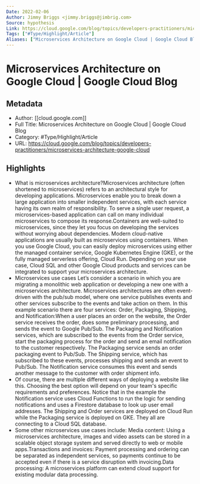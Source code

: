 ```yaml
---
Date: 2022-02-06
Author: Jimmy Briggs <jimmy.briggs@jimbrig.com>
Source: hypothesis
Link: https://cloud.google.com/blog/topics/developers-practitioners/microservices-architecture-google-cloud
Tags: ["#Type/Highlight/Article"]
Aliases: ["Microservices Architecture on Google Cloud | Google Cloud Blog", "Microservices Architecture on Google Cloud | Google Cloud Blog"]
---
```

# Microservices Architecture on Google Cloud | Google Cloud Blog

## Metadata
- Author: [[cloud.google.com]]
- Full Title: Microservices Architecture on Google Cloud | Google Cloud Blog
- Category: #Type/Highlight/Article
- URL: https://cloud.google.com/blog/topics/developers-practitioners/microservices-architecture-google-cloud

## Highlights
- What is microservices architecture?Microservices architecture (often shortened to microservices) refers to an architectural style for developing applications. Microservices enable you to break down a large application into smaller independent services, with each service having its own realm of responsibility. To serve a single user request, a microservices-based application can call on many individual microservices to compose its response.Containers are well-suited to microservices, since they let you focus on developing the services without worrying about dependencies. Modern cloud-native applications are usually built as microservices using containers. When you use Google Cloud, you can easily deploy microservices using either the managed container service, Google Kubernetes Engine (GKE), or the fully managed serverless offering, Cloud Run. Depending on your use case, Cloud SQL and other Google Cloud products and services can be integrated to support your microservices architecture.
- Microservices use cases Let’s consider a scenario in which you are migrating a monolithic web application or developing a new one with a microservices architecture. Microservices architectures are often event-driven with the pub/sub model, where one service publishes events and other services subscribe to the events and take action on them. In this example scenario there are four services: Order, Packaging, Shipping, and Notification:When a user places an order on the website, the Order service receives the order, does some preliminary processing, and sends the event to Google Pub/Sub. The Packaging and Notification services, which are subscribed to the events from the Order service, start the packaging process for the order and send an email notification to the customer respectively. The Packaging service sends an order packaging event to Pub/Sub. The Shipping service, which has subscribed to these events, processes shipping and sends an event to Pub/Sub. The Notification service consumes this event and sends another message to the customer with order shipment info.
- Of course, there are multiple different ways of deploying a website like this. Choosing the best option will depend on your team's specific requirements and preferences. Notice that in the example the Notification service uses Cloud Functions to run the logic for sending notifications and uses a Firestore database to look up user email addresses. The Shipping and Order services are deployed on Cloud Run while the Packaging service is deployed on GKE. They all are connecting to a Cloud SQL database.
- Some other microservices use cases include: Media content: Using a microservices architecture, images and video assets can be stored in a scalable object storage system and served directly to web or mobile apps.Transactions and invoices: Payment processing and ordering can be separated as independent services, so payments continue to be accepted even if there is a service disruption with invoicing.Data processing: A microservices platform can extend cloud support for existing modular data processing.

